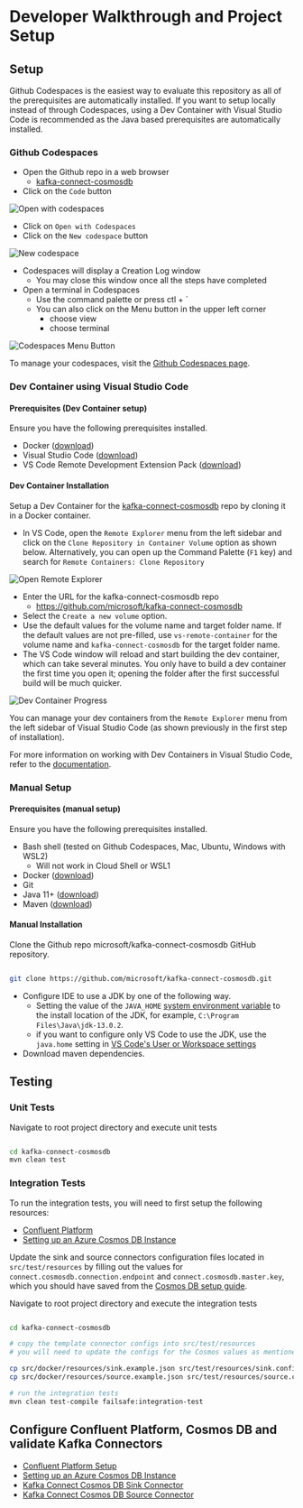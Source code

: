 # Developer Walkthrough and Project Setup

## Setup

Github Codespaces is the easiest way to evaluate this repository as all of the prerequisites are automatically installed. If you want to setup locally instead of through Codespaces, using a Dev Container with Visual Studio Code is recommended as the Java based prerequisites are automatically installed.

### Github Codespaces

- Open the Github repo in a web browser
  - [kafka-connect-cosmosdb](https://github.com/microsoft/kafka-connect-cosmosdb)
- Click on the `Code` button

![Open with codespaces](./images/codespaces-open-with.png "Open with Codespaces")

- Click on `Open with Codespaces`
- Click on the `New codespace` button

![New codespace](./images/codespaces-new-codespace.png "New codespace")

- Codespaces will display a Creation Log window
  - You may close this window once all the steps have completed
- Open a terminal in Codespaces
  - Use the command palette or press ctl + `
  - You can also click on the Menu button in the upper left corner
    - choose view
    - choose terminal

![Codespaces Menu Button](./images/codespaces-menu-button.png "Codespaces Menu Button")

To manage your codespaces, visit the [Github Codespaces page](https://github.com/codespaces).

### Dev Container using Visual Studio Code

#### Prerequisites (Dev Container setup)

Ensure you have the following prerequisites installed.

- Docker ([download](https://www.docker.com/products/docker-desktop))
- Visual Studio Code ([download](https://code.visualstudio.com/download))
- VS Code Remote Development Extension Pack ([download](https://aka.ms/vscode-remote/download/extension))

#### Dev Container Installation

Setup a Dev Container for the [kafka-connect-cosmosdb](https://github.com/microsoft/kafka-connect-cosmosdb) repo by cloning it in a Docker container.

- In VS Code, open the `Remote Explorer` menu from the left sidebar and click on the `Clone Repository in Container Volume` option as shown below. Alternatively, you can open up the Command Palette (`F1` key) and search for `Remote Containers: Clone Repository`

![Open Remote Explorer](./images/vscode-remote-explorer.png "Open Remote Explorer")

- Enter the URL for the kafka-connect-cosmosdb repo
  - <https://github.com/microsoft/kafka-connect-cosmosdb>
- Select the `Create a new volume` option.
- Use the default values for the volume name and target folder name. If the default values are not pre-filled, use `vs-remote-container` for the volume name and `kafka-connect-cosmosdb` for the target folder name.
- The VS Code window will reload and start building the dev container, which can take several minutes. You only have to build a dev container the first time you open it; opening the folder after the first successful build will be much quicker.

![Dev Container Progress](./images/vscode-dev-container-progress.png "Dev Container Progress")

You can manage your dev containers from the `Remote Explorer` menu from the left sidebar of Visual Studio Code (as shown previously in the first step of installation).

For more information on working with Dev Containers in Visual Studio Code, refer to the [documentation](https://code.visualstudio.com/docs/remote/containers).

### Manual Setup

#### Prerequisites (manual setup)

Ensure you have the following prerequisites installed.

- Bash shell (tested on Github Codespaces, Mac, Ubuntu, Windows with WSL2)
  - Will not work in Cloud Shell or WSL1
- Docker ([download](https://www.docker.com/products/docker-desktop))
- Git
- Java 11+ ([download](https://www.oracle.com/java/technologies/javase-jdk11-downloads.html))
- Maven ([download](https://maven.apache.org/download.cgi))

#### Manual Installation

Clone the Github repo microsoft/kafka-connect-cosmosdb GitHub repository.
  
```bash

git clone https://github.com/microsoft/kafka-connect-cosmosdb.git

```

- Configure IDE to use a JDK by one of the following way.
  - Setting the value of the `JAVA_HOME` [system environment variable](https://docs.oracle.com/cd/E19182-01/821-0917/inst_jdk_javahome_t/index.html) to the install location of the JDK, for example, `C:\Program Files\Java\jdk-13.0.2`.
  - if you want to configure only VS Code to use the JDK, use the `java.home` setting in [VS Code's User or Workspace settings](https://code.visualstudio.com/docs/getstarted/settings)
- Download maven dependencies.

## Testing

### Unit Tests

Navigate to root project directory and execute unit tests

```bash

cd kafka-connect-cosmosdb
mvn clean test

```

### Integration Tests

To run the integration tests, you will need to first setup the following resources:

- [Confluent Platform](Confluent_Platform_Setup.md)
- [Setting up an Azure Cosmos DB Instance](CosmosDB_Setup.md)

Update the sink and source connectors configuration files located in `src/test/resources` by filling out the values for `connect.cosmosdb.connection.endpoint` and `connect.cosmosdb.master.key`, which you should have saved from the [Cosmos DB setup guide](CosmosDB_Setup.md).

Navigate to root project directory and execute the integration tests

```bash

cd kafka-connect-cosmosdb

# copy the template connector configs into src/test/resources
# you will need to update the configs for the Cosmos values as mentioned above

cp src/docker/resources/sink.example.json src/test/resources/sink.config.json
cp src/docker/resources/source.example.json src/test/resources/source.config.json

# run the integration tests
mvn clean test-compile failsafe:integration-test

```

## Configure Confluent Platform, Cosmos DB and validate Kafka Connectors

- [Confluent Platform Setup](Confluent_Platform_Setup.md)
- [Setting up an Azure Cosmos DB Instance](CosmosDB_Setup.md)
- [Kafka Connect Cosmos DB Sink Connector](README_Sink.md)
- [Kafka Connect Cosmos DB Source Connector](README_Source.md)
